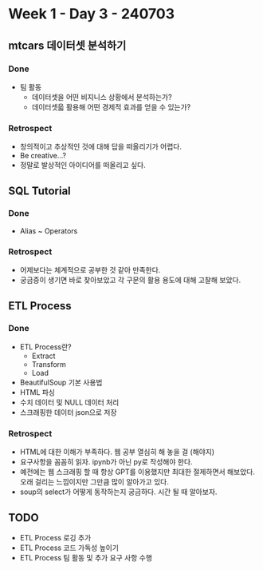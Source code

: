 # Week 1 - Day 3 - 240703

## mtcars 데이터셋 분석하기
### Done
- 팀 활동
    - 데이터셋을 어떤 비지니스 상황에서 분석하는가?
    - 데이터셋읇 활용해 어떤 경제적 효과를 얻을 수 있는가?
### Retrospect
- 창의적이고 추상적인 것에 대해 답을 떠올리기가 어렵다.
- Be creative...?
- 정말로 발상적인 아이디어를 떠올리고 싶다.

## SQL Tutorial
### Done
- Alias ~ Operators
### Retrospect
- 어제보다는 체계적으로 공부한 것 같아 만족한다.
- 궁금증이 생기면 바로 찾아보았고 각 구문의 활용 용도에 대해 고찰해 보았다.

## ETL Process
### Done
- ETL Process란?
    - Extract
    - Transform
    - Load
- BeautifulSoup 기본 사용법
- HTML 파싱
- 수치 데이터 및 NULL 데이터 처리
- 스크래핑한 데이터 json으로 저장

### Retrospect
- HTML에 대한 이해가 부족하다. 웹 공부 열심히 해 놓을 걸 (해야지)
- 요구사항을 꼼꼼히 읽자. ipynb가 아닌 py로 작성해야 한다.
- 예전에는 웹 스크래핑 할 때 항상 GPT를 이용했지만 최대한 절제하면서 해보았다. 오래 걸리는 느낌이지만 그만큼 많이 알아가고 있다.
- soup의 select가 어떻게 동작하는지 궁금하다. 시간 될 때 알아보자.

## TODO
- ETL Process 로깅 추가
- ETL Process 코드 가독성 높이기
- ETL Process 팀 활동 및 추가 요구 사항 수행